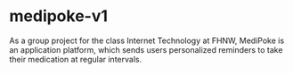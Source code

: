# medipoke-v1
As a group project for the class Internet Technology at FHNW, MediPoke is an application platform, which sends users personalized reminders to take their medication at regular intervals.
